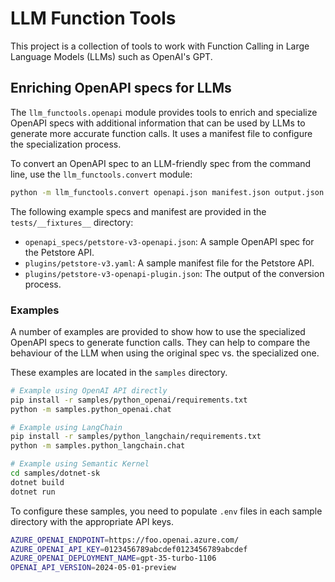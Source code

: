 # LLM Function Tools

This project is a collection of tools to work with Function Calling in Large Language Models (LLMs) such as OpenAI's GPT.

## Enriching OpenAPI specs for LLMs

The `llm_functools.openapi` module provides tools to enrich and specialize OpenAPI specs with additional information that can be used by LLMs to generate more accurate function calls. It uses a manifest file to configure the specialization process.

To convert an OpenAPI spec to an LLM-friendly spec from the command line, use the `llm_functools.convert` module:

```bash
python -m llm_functools.convert openapi.json manifest.json output.json
```

The following example specs and manifest are provided in the `tests/__fixtures__` directory:

- `openapi_specs/petstore-v3-openapi.json`: A sample OpenAPI spec for the Petstore API.
- `plugins/petstore-v3.yaml`: A sample manifest file for the Petstore API.
- `plugins/petstore-v3-openapi-plugin.json`: The output of the conversion process.

### Examples

A number of examples are provided to show how to use the specialized OpenAPI specs to generate function calls. They can help to compare the behaviour of the LLM when using the original spec vs. the specialized one.

These examples are located in the `samples` directory.

```bash
# Example using OpenAI API directly
pip install -r samples/python_openai/requirements.txt
python -m samples.python_openai.chat
```

```bash
# Example using LangChain
pip install -r samples/python_langchain/requirements.txt
python -m samples.python_langchain.chat
```

```bash
# Example using Semantic Kernel
cd samples/dotnet-sk
dotnet build
dotnet run
```

To configure these samples, you need to populate `.env` files in each sample directory with the appropriate API keys.

```bash
AZURE_OPENAI_ENDPOINT=https://foo.openai.azure.com/
AZURE_OPENAI_API_KEY=0123456789abcdef0123456789abcdef
AZURE_OPENAI_DEPLOYMENT_NAME=gpt-35-turbo-1106
OPENAI_API_VERSION=2024-05-01-preview
```
